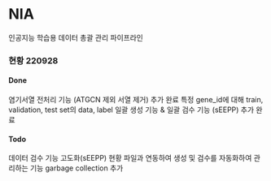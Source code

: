# NIA
인공지능 학습용 데이터 총괄 관리 파이프라인


### 현황 220928
#### Done
염기서열 전처리 기능 (ATGCN 제외 서열 제거) 추가 완료
특정 gene_id에 대해 train, validation, test set의 data, label 일괄 생성 기능 & 일괄 검수 기능 (sEEPP) 추가 완료
#### Todo
데이터 검수 기능 고도화(sEEPP)
현황 파일과 연동하여 생성 및 검수를 자동화하여 관리하는 기능
garbage collection 추가
